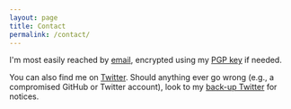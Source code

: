 ```yaml
---
layout: page
title: Contact
permalink: /contact/
---
```


I'm most easily reached by [email](mailto:kycuonghuynh@ucla.edu),
encrypted using my [PGP key](/PGP.txt) if needed.  

You can also find me on [Twitter](https://twitter.com/KyCodeHuynh).
Should anything ever go wrong (e.g., a compromised GitHub or Twitter
account), look to my [back-up Twitter](https://twitter.com/KyCuongPublic) for notices.